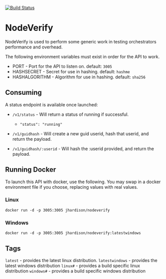 [![Build Status](https://dev.azure.com/jmhardison/NodeVerify/_apis/build/status/jmhardison.nodeverify?branchName=master)](https://dev.azure.com/jmhardison/NodeVerify/_build/latest?definitionId=6&branchName=master)
# NodeVerify
NodeVerify is used to perform some generic work in testing orchestrators performance and overhead.

The following environment variables must exist in order for the API to work.

* PORT - Port for the API to listen on. default: `3005`
* HASHSECRET - Secret for use in hashing. default: `hashme`
* HASHALGORITHM - Algorithm for use in hashing. default: `sha256`

## Consuming
A status endpoint is available once launched:

* `/v1/status` - Will return a status of running if successful.
  * `"status": "running"`

* `/v1/guidhash` - Will create a new guid userid, hash that userid, and return the payload.
* `/v1/guidhash/:userid` - Will hash the :userid provided, and return the payload.


## Running Docker

To launch this API with docker, use the following. You may swap in a docker environment file if you choose, replacing values with real values.

### Linux
`docker run -d -p 3005:3005 jhardison/nodeverify`

### Windows
`docker run -d -p 3005:3005 jhardison/nodeverify:latestwindows`

## Tags

`latest` - provides the latest linux distribution.
`latestwindows` - provides the latest windows distribution
`linux#` - provides a build specific linux distribution
`windows#` - provides a build specific windows distribution
